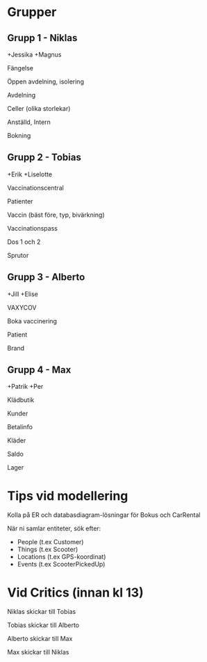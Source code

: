 # Grupper

## Grupp 1 - Niklas
+Jessika
+Magnus

Fängelse

Öppen avdelning, isolering

Avdelning

Celler (olika storlekar)

Anställd, Intern

Bokning

## Grupp 2 - Tobias
+Erik
+Liselotte

Vaccinationscentral

Patienter

Vaccin (bäst före, typ, bivärkning)

Vaccinationspass

Dos 1 och 2

Sprutor


## Grupp 3 - Alberto
+Jill
+Elise

VAXYCOV

Boka vaccinering

Patient

Brand

## Grupp 4 - Max
+Patrik
+Per

Klädbutik

Kunder

Betalinfo

Kläder

Saldo

Lager


# Tips vid modellering

Kolla på ER och databasdiagram-lösningar för Bokus och CarRental

När ni samlar entiteter, sök efter:
- People (t.ex Customer)
- Things (t.ex Scooter)
- Locations (t.ex GPS-koordinat)
- Events (t.ex ScooterPickedUp)

# Vid Critics (innan kl 13)

Niklas skickar till Tobias

Tobias skickar till Alberto

Alberto skickar till Max

Max skickar till Niklas